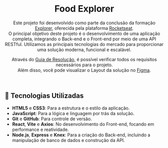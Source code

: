 <h1 align="center">Food Explorer</h1>

<p align="center">
Este projeto foi desenvolvido como parte da conclusão da formação 
<a href="https://app.rocketseat.com.br/journey/explorer" target="_blank" rel="noopener noreferrer">Explorer</a>, 
oferecida pela plataforma 
<a href="https://rocketseat.com.br" target="_blank" rel="noopener noreferrer">Rocketseat</a>. <br/>
O principal objetivo deste projeto é o desenvolvimento de uma aplicação completa, integrando o Back-end e o Front-end por meio de uma API RESTful. 
Utilizamos as principais tecnologias do mercado para proporcionar uma solução moderna, funcional e escalável.
</p>

<p align="center">
Através do <a href="https://efficient-sloth-d85.notion.site/Guia-de-resolu-o-Desafio-final-b38a81fe7cb5486e9e3fa600da5b3390" target="_blank" rel="noopener noreferrer">Guia de Resolução</a>, 
é possível verificar todos os requisitos necessários para o projeto. <br/>
Além disso, você pode visualizar o Layout da solução no <a href="https://www.figma.com/community/file/1196874589259687769" target="_blank" rel="noopener noreferrer">Figma</a>.
</p>


<br/>

## 🚀 Tecnologias Utilizadas

- **HTML5** e **CSS3**: Para a estrutura e o estilo da aplicação.
- **JavaScript**: Para a lógica e linguagem por trás da solução.
- **Git** e **GitHub**: Para controle de versão.
- **React**, **Vite** e **Axios**: No desenvolvimento do Front-end, focando em performance e reatividade.
- **Node.js**, **Express** e **Knex**: Para a criação do Back-end, incluindo a manipulação de banco de dados e construção da API.
